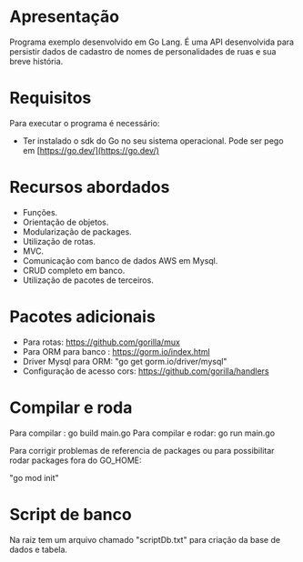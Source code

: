 # Apresentação

Programa exemplo desenvolvido em Go Lang.
É uma API desenvolvida para persistir dados de cadastro de nomes de personalidades de ruas e sua breve história.


# Requisitos

Para executar o programa é necessário:
* Ter instalado o sdk do Go no seu sistema operacional. Pode ser pego em [https://go.dev/](https://go.dev/) 


# Recursos abordados

* Funções.
* Orientação de objetos.
* Modularização de packages.
* Utilização de rotas.
* MVC.
* Comunicação com banco de dados AWS em Mysql.
* CRUD completo em banco.
* Utilização de pacotes de terceiros.


# Pacotes adicionais

* Para rotas: https://github.com/gorilla/mux
* Para ORM para banco : https://gorm.io/index.html
* Driver Mysql para ORM: "go get gorm.io/driver/mysql"
* Configuração de acesso cors: https://github.com/gorilla/handlers


# Compilar e roda

Para compilar        : go build main.go
Para compilar e rodar: go run main.go

Para corrigir problemas de referencia de packages ou para possibilitar rodar packages fora do GO_HOME:

"go mod init"


# Script de banco

Na raiz tem um arquivo chamado "scriptDb.txt" para criação da base de dados e tabela.
